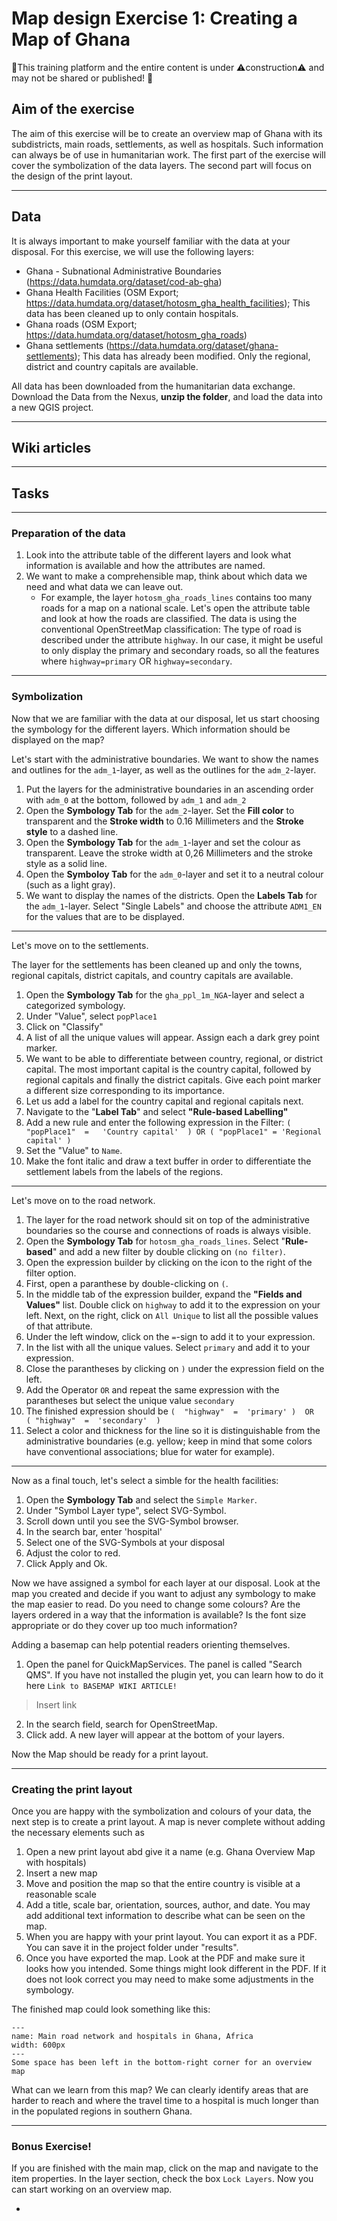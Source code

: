 # Map design Exercise 1: Creating a Map of Ghana

🚧This training platform and the entire content is under ⚠️construction⚠️ and may not be shared or published! 🚧


## Aim of the exercise

The aim of this exercise will be to create an overview map of Ghana with its subdistricts, main roads, settlements, as well as hospitals. Such information can always be of use in humanitarian work. The first part of the exercise will cover the symbolization of the data layers. The second part will focus on the design of the print layout.

---

## Data

It is always important to make yourself familiar with the data at your disposal. 
For this exercise, we will use the following layers:

- Ghana - Subnational Administrative Boundaries (https://data.humdata.org/dataset/cod-ab-gha)
- Ghana Health Facilities (OSM Export; https://data.humdata.org/dataset/hotosm_gha_health_facilities); This data has been cleaned up to only contain hospitals. 
- Ghana roads (OSM Export; https://data.humdata.org/dataset/hotosm_gha_roads)
- Ghana settlements (https://data.humdata.org/dataset/ghana-settlements); This data has already been modified. Only the regional, district and country capitals are available.

All data has been downloaded from the humanitarian data exchange. Download the Data from the Nexus, __unzip the folder__, and load the data into a new QGIS project.

---

## Wiki articles


---

## Tasks
---
### Preparation of the data

1. Look into the attribute table of the different layers and look what information is available and how the attributes are named.
2. We want to make a comprehensible map, think about which data we need and what data we can leave out. 
    - For example, the layer `hotosm_gha_roads_lines` contains too many roads for a map on a national scale. Let's open the attribute table and look at how the roads are classified. The data is using the conventional OpenStreetMap classification: The type of road is described under the attribute `highway`. In our case, it might be useful to only display the primary and secondary roads, so all the features where `highway=primary` OR `highway=secondary`.
    
--- 

### Symbolization

Now that we are familiar with the data at our disposal, let us start choosing the symbology for the different layers. Which information should be displayed on the map?

Let's start with the administrative boundaries. We want to show the names and outlines for the `adm_1`-layer, as well as the outlines for the `adm_2`-layer.

1. Put the layers for the administrative boundaries in an ascending order with `adm_0` at the bottom, followed by `adm_1` and `adm_2`
2. Open the __Symbology Tab__ for the `adm_2`-layer. Set the __Fill color__ to transparent and the __Stroke width__ to 0.16 Millimeters and the __Stroke style__ to a dashed line.
3. Open the __Symbology Tab__ for the `adm_1`-layer and set the colour as transparent. Leave the stroke width at 0,26 Millimeters and the stroke style as a solid line.
4.  Open the __Symboloy Tab__ for the `adm_0`-layer and set it to a neutral colour (such as a light gray).
5. We want to display the names of the districts. Open the __Labels Tab__ for the `adm_1`-layer. Select "Single Labels" and choose the attribute `ADM1_EN` for the values that are to be displayed.

---

Let's move on to the settlements.

The layer for the settlements has been cleaned up and only the towns, regional capitals, district capitals, and country capitals are available. 

1. Open the __Symbology Tab__ for the `gha_ppl_1m_NGA`-layer and select a categorized symbology.
2. Under "Value", select `popPlace1`
3. Click on "Classify"
4. A list of all the unique values will appear. Assign each a dark grey point marker. 
5. We want to be able to differentiate between country, regional, or district capital. The most important capital is the country capital, followed by regional capitals and finally the district capitals. Give each point marker a different size corresponding to its importance.
6. Let us add a label for the country capital and regional capitals next.
7. Navigate to the "__Label Tab__" and select __"Rule-based Labelling"__
8. Add a new rule and enter the following expression in the Filter: `(  "popPlace1"  =   'Country capital'  ) OR ( "popPlace1" = 'Regional capital' )`
9. Set the "Value" to `Name`.
10. Make the font italic and draw a text buffer in order to differentiate the settlement labels from the labels of the regions.

---

Let's move on to the road network.

1. The layer for the road network should sit on top of the administrative boundaries so the course and connections of roads is always visible. 
2. Open the __Symbology Tab__ for `hotosm_gha_roads_lines`. Select "__Rule-based__" and add a new filter by double clicking on `(no filter)`. 
3. Open the expression builder by clicking on the icon to the right of the filter option.
4. First, open a paranthese by double-clicking on `(`.
5. In the middle tab of the expression builder, expand the __"Fields and Values"__ list. Double click on `highway` to add it to the expression on your left. Next, on the right, click on `All Unique` to list all the possible values of that attribute.  
6.  Under the left window, click on the `=`-sign to add it to your expression.
7. In the list with all the unique values. Select `primary` and add it to your expression.
8. Close the parantheses by clicking on `)` under the expression field on the left. 
9. Add the Operator `OR` and repeat the same expression with the parantheses but select the unique value `secondary`
10. The finished expression should be  `(  "highway"  =  'primary' )  OR  ( "highway"  =  'secondary'  )`
11. Select a color and thickness for the line so it is distinguishable from the administrative boundaries (e.g. yellow; keep in mind that some colors have conventional associations; blue for water for example).

---

Now as a final touch, let's select a simble for the health facilities:

1. Open the __Symbology Tab__ and select the `Simple Marker`.
2. Under "Symbol Layer type", select SVG-Symbol.
3. Scroll down until you see the SVG-Symbol browser.
4. In the search bar, enter 'hospital'
5. Select one of the SVG-Symbols at your disposal
6. Adjust the color to red.
7. Click Apply and Ok.

Now we have assigned a symbol for each layer at our disposal. Look at the map you created and decide if you want to adjust any symbology to make the map easier to read. Do you need to change some colours? Are the layers ordered in a way that the information is available? Is the font size appropriate or do they cover up too much information?

Adding a basemap can help potential readers orienting themselves. 

1. Open the panel for QuickMapServices. The panel is called "Search QMS". If you have not installed the plugin yet, you can learn how to do it here `Link to BASEMAP WIKI ARTICLE!`
>Insert link
2. In the search field, search for OpenStreetMap.
3. Click add. A new layer will appear at the bottom of your layers.

Now the Map should be ready for a print layout.

---

### Creating the print layout

Once you are happy with the symbolization and colours of your data, the next step is to create a print layout. A map is never complete without adding the necessary elements such as 

1. Open a new print layout abd give it a name (e.g. Ghana Overview Map with hospitals)
2. Insert a new map
3. Move and position the map so that the entire country is visible at a reasonable scale
4. Add a title, scale bar, orientation, sources, author, and date. You may add additional text information to describe what can be seen on the map.
5. When you are happy with your print layout. You can export it as a PDF. You can save it in the project folder under "results".
6. Once you have exported the map. Look at the PDF and make sure it looks how you intended. Some things might look different in the PDF. If it does not look correct you may need to make some adjustments in the symbology.

The finished map could look something like this:

```{figure} ../../fig/en_map_design_exercise_1_results.png
---
name: Main road network and hospitals in Ghana, Africa
width: 600px
---
Some space has been left in the bottom-right corner for an overview map
```

What can we learn from this map? We can clearly identify areas that are harder to reach and where the travel time to a hospital is much longer than in the populated regions in southern Ghana. 

---

### Bonus Exercise!

If you are finished with the main map, click on the map and navigate to the item properties. In the layer section, check the box `Lock Layers`. Now you can start working on an overview map. 

- 